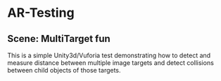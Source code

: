 # AR-Testing

## Scene: MultiTarget fun
This is a simple Unity3d/Vuforia test demonstrating how to detect and measure distance between multiple 
image targets and detect collisions between child objects of those targets.
